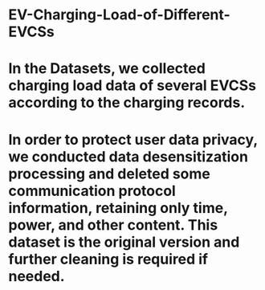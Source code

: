 # EV-Charging-Load-of-Different-EVCSs
# In the Datasets, we collected charging load data of several  EVCSs according to the charging records. 
# In order to protect user data privacy, we conducted data desensitization processing and deleted some communication protocol information, retaining only time, power, and other content. This dataset is the original version and further cleaning is required if needed.
